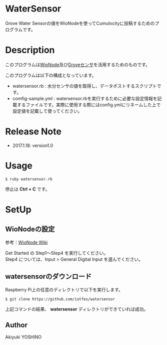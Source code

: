 WaterSensor
====

Grove Water Sensorの値をWioNodeを使ってCumulocityに投稿するためのプログラムです。

# Description

このプログラムは[WioNode](https://www.seeedstudio.com/Wio-Node-p-2637.html)及び[Groveセンサ](https://www.seeedstudio.com/category/Grove-c-45.html)を活用するためのものです。  

このプログラムは以下の構成となっています。  

 - watersensor.rb : 水分センサの値を取得し、データポストするスクリプトです。
 - comfig-sample.yml : watersensor.rbを実行するために必要な設定情報を記載するファイルです。実際に使用する際にはconfig.ymlにリネームした上で設定値を記載して使ってください。

# Release Note

- 2017.1.18: version1.0

# Usage

 `$ ruby watersensor.rb`  

停止は **Ctrl + C** です。

# SetUp

## WioNodeの設定

参考：[WioNode Wiki](http://wiki.seeed.cc/Wio_Node/)  

Get Started の Step1〜Step4 を実行してください。  
Step4 については、Input > General Digital Input を選んでください。
  
## watersensorのダウンロード

Raspberry Pi上の任意のディレクトリで以下を実行します。  

`$ git clone https://github.com/iotfes/watersensor`

上記コマンドの結果、 **watersensor** ディレクトリができていれば成功。

## Author

Akiyuki YOSHINO
